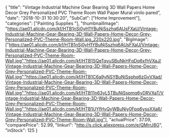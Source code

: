 {
	"title": "Vintage Industrial Machine Gear Bearing 3D Wall Papers Home Decor Grey Personalized PVC Theme Room Wall Paper Mural vinilo pared",
	"date": "2018-10-31 10:30:20",
	"SubCat": ["Home Improvement"],
	"categories": ["Painting Supplies "],
	"thumbnailImage": "https://ae01.alicdn.com/kf/HTB1nSj0yH1YBuNjSszhq6AUsFXaU/Vintage-Industrial-Machine-Gear-Bearing-3D-Wall-Papers-Home-Decor-Grey-Personalized-PVC-Theme-Room-Wall.jpg_220x220.jpg",
	"BigImage": ["https://ae01.alicdn.com/kf/HTB1nSj0yH1YBuNjSszhq6AUsFXaU/Vintage-Industrial-Machine-Gear-Bearing-3D-Wall-Papers-Home-Decor-Grey-Personalized-PVC-Theme-Room-Wall.jpg","https://ae01.alicdn.com/kf/HTB1SQeTqvuSBuNkHFqDq6xfhVXaJ/Vintage-Industrial-Machine-Gear-Bearing-3D-Wall-Papers-Home-Decor-Grey-Personalized-PVC-Theme-Room-Wall.jpg","https://ae01.alicdn.com/kf/HTB1C6a9yNSYBuNjSsphq6zGvVXad/Vintage-Industrial-Machine-Gear-Bearing-3D-Wall-Papers-Home-Decor-Grey-Personalized-PVC-Theme-Room-Wall.jpg","https://ae01.alicdn.com/kf/HTB11n63yL5TBuNjSspmq6yDRVXaT/Vintage-Industrial-Machine-Gear-Bearing-3D-Wall-Papers-Home-Decor-Grey-Personalized-PVC-Theme-Room-Wall.jpg","https://ae01.alicdn.com/kf/HTB1UYfHyQyWBuNjy0Fpq6yssXXa6/Vintage-Industrial-Machine-Gear-Bearing-3D-Wall-Papers-Home-Decor-Grey-Personalized-PVC-Theme-Room-Wall.jpg"],
	"actualPrice": 37.09,
	"comparePrice": 52.99,
	"linkurl": "http://s.click.aliexpress.com/e/QMrrJ8G",
	"inStock": 125
}
